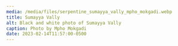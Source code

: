 ```yaml
---
media: /media/files/serpentine_sumayya_vally_mpho_mokgadi.webp
title: Sumayya Vally
alt: Black and white photo of Sumayya Vally
caption: Photo by Mpho Mokgadi
date: 2023-02-14T11:57:00-0500
---
```


